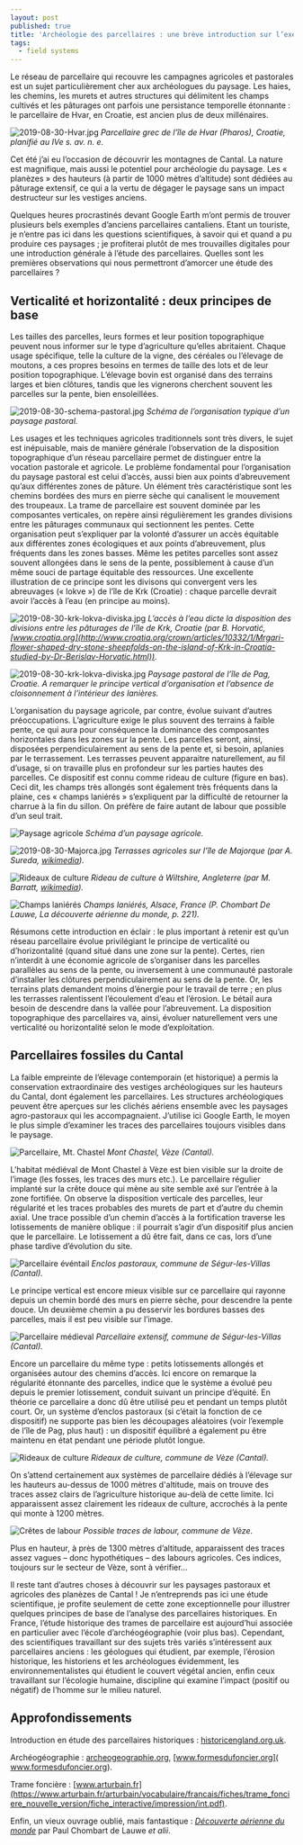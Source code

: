 ```yaml
---
layout: post
published: true
title: 'Archéologie des parcellaires : une brève introduction sur l’exemple du Cantal'
tags:
  - field systems
---
```



Le réseau de parcellaire qui recouvre les campagnes agricoles et pastorales est un sujet particulièrement cher aux archéologues du paysage. Les haies, les chemins, les murets et autres structures qui délimitent les champs cultivés et les pâturages ont parfois une persistance temporelle étonnante : le parcellaire de Hvar, en Croatie, est ancien plus de deux millénaires.

![2019-08-30-Hvar.jpg]({{site.baseurl}}/figures/2019-08-30-Hvar.jpg)
*Parcellaire grec de l’île de Hvar (Pharos), Croatie, planifié au IVe s. av. n. e.*

Cet été j’ai eu l’occasion de découvrir les montagnes de Cantal. La nature est magnifique, mais aussi le potentiel pour archéologie du paysage. Les « planèzes » des hauteurs (à partir de 1000 mètres d’altitude) sont dédiées au pâturage extensif, ce qui a la vertu de dégager le paysage sans un impact destructeur sur les vestiges anciens.  

Quelques heures procrastinés devant Google Earth m’ont permis de trouver plusieurs bels exemples d’anciens parcellaires cantaliens. Etant un touriste, je n’entre pas ici dans les questions scientifiques, à savoir qui et quand a pu produire ces paysages ; je profiterai plutôt de mes trouvailles digitales pour une introduction générale à l’étude des parcellaires. Quelles sont les premières observations qui nous permettront d’amorcer une étude des parcellaires ?

## Verticalité et horizontalité : deux principes de base

Les tailles des parcelles, leurs formes et leur position topographique peuvent nous informer sur le type d’agriculture qu’elles abritaient. Chaque usage spécifique, telle la culture de la vigne, des céréales ou l’élevage de moutons, a ces propres besoins en termes de taille des lots et de leur position topographique. L’élevage bovin est organisé dans des terrains larges et bien clôtures, tandis que les vignerons cherchent souvent les parcelles sur la pente, bien ensoleillées.

![2019-08-30-schema-pastoral.jpg]({{site.baseurl}}/figures/2019-08-30-schema-pastoral.jpg)
*Schéma de l’organisation typique d’un paysage pastoral.*

Les usages et les techniques agricoles traditionnels sont très divers, le sujet est inépuisable, mais de manière générale l’observation de la disposition topographique d’un réseau parcellaire permet de distinguer entre la vocation pastorale et agricole. Le problème fondamental pour l’organisation du    paysage pastoral est celui d’accès, aussi bien aux points d’abreuvement qu’aux différentes zones de pâture. Un élément très caractéristique sont les chemins bordées des murs en pierre sèche qui canalisent le mouvement des troupeaux. La trame de parcellaire est souvent dominée par les composantes verticales, on repère ainsi régulièrement les grandes divisions entre les pâturages communaux qui sectionnent les pentes. Cette organisation peut s’expliquer par la volonté d’assurer un accès équitable aux différentes zones écologiques et aux points d’abreuvement, plus fréquents dans les zones basses. Même les petites parcelles sont assez souvent allongées dans le sens de la pente, possiblement à cause d’un même souci de partage équitable des ressources. Une excellente illustration de ce principe sont les divisons qui convergent vers les abreuvages (« lokve ») de l’île de Krk (Croatie) : chaque parcelle devrait avoir l’accès à l’eau (en principe au moins).
 
![2019-08-30-krk-lokva-diviska.jpg]({{site.baseurl}}/figures/2019-08-30-krk-lokva-diviska.jpg)
*L’accès à l’eau dicte la disposition des divisions entre les pâturages de l’île de Krk, Croatie (par B. Horvatić, [www.croatia.org](http://www.croatia.org/crown/articles/10332/1/Mrgari-flower-shaped-dry-stone-sheepfolds-on-the-island-of-Krk-in-Croatia-studied-by-Dr-Berislav-Horvatic.html)).*
 
![2019-08-30-krk-lokva-diviska.jpg]({{site.baseurl}}/figures/2019-08-30-Pag.jpg)
*Paysage pastoral de l’île de Pag, Croatie. A remarquer le principe vertical d’organisation et l’absence de cloisonnement à l’intérieur des lanières.*

L’organisation du paysage agricole, par contre, évolue suivant d’autres préoccupations. L’agriculture exige le plus souvent des terrains à faible pente, ce qui aura pour conséquence la dominance des composantes horizontales dans les zones sur la pente. Les parcelles seront, ainsi, disposées perpendiculairement au sens de la pente et, si besoin, aplanies par le terrassement. Les terrasses peuvent apparaitre naturellement, au fil d’usage, si on travaille plus en profondeur sur les parties hautes des parcelles. Ce dispositif est connu comme rideau de culture (figure en bas). Ceci dit, les champs très allongés sont également très fréquents dans la plaine, ces « champs laniérés » s’expliquent par la difficulté de retourner la charrue à la fin du sillon. On préfère de faire autant de labour que possible d’un seul trait.   

![Paysage agricole]({{site.baseurl}}/figures/2019-08-30-schema-agricole.jpg)
*Schéma d’un paysage agricole.*
 
![2019-08-30-Majorca.jpg]({{site.baseurl}}/figures/2019-08-30-Majorca.jpg)
*Terrasses agricoles sur l’île de Majorque (par A. Sureda, [wikimedia](https://commons.wikimedia.org/wiki/File:Marjades2.jpg)).*

![Rideaux de culture]({{site.baseurl}}/figures/2019-08-30-rideaux-culture-angleterre.jpg)
*Rideau de culture à Wiltshire, Angleterre (par M. Barratt, [wikimedia](https://commons.wikimedia.org/wiki/File:Bishopstonelynchets2.jpg)).*

![Champs laniérés]({{site.baseurl}}/figures/2019-08-30-champs-lanieres.jpg)
*Champs laniérés, Alsace, France (P. Chombart De Lauwe, La découverte aérienne du monde, p. 221).*

Résumons cette introduction en éclair : le plus important à retenir est qu’un réseau parcellaire évolue privilégiant le principe de verticalité ou d’horizontalité (quand situé dans une zone sur la pente). Certes, rien n’interdit à une économie agricole de s’organiser dans les parcelles parallèles au sens de la pente, ou inversement à une communauté pastorale d’installer les clôtures perpendiculairement au sens de la pente. Or, les terrains plats demandent moins d’énergie pour le travail de terre ; en plus les terrasses ralentissent l’écoulement d’eau et l’érosion. Le bétail aura besoin de descendre dans la vallée pour l’abreuvement. La disposition topographique des parcellaires va, ainsi, évoluer naturellement vers une verticalité ou horizontalité selon le mode d’exploitation. 

## Parcellaires fossiles du Cantal 

La faible empreinte de l’élevage contemporain (et historique) a permis la conservation extraordinaire des vestiges archéologiques sur les hauteurs du Cantal, dont également les parcellaires. Les structures archéologiques peuvent être aperçues sur les clichés aériens ensemble avec les paysages agro-pastoraux qui les accompagnaient. J’utilise ici Google Earth, le moyen le plus simple d’examiner les traces des parcellaires toujours visibles dans le paysage. 

![Parcellaire, Mt. Chastel]({{site.baseurl}}/figures/2019-08-30-chastel.jpg)
*Mont Chastel, Vèze (Cantal).*

L’habitat médiéval de Mont Chastel à Vèze est bien visible sur la droite de l’image (les fosses, les traces des murs etc.). Le parcellaire régulier implanté sur la crête douce qui mène au site semble axé sur l’entrée à la zone fortifiée. On observe la disposition verticale des parcelles, leur régularité et les traces probables des murets de part et d’autre du chemin axial. Une trace possible d’un chemin d’accès à la fortification traverse les lotissements de manière oblique : il pourrait s’agir d’un dispositif plus ancien que le parcellaire. Le lotissement a dû être fait, dans ce cas, lors d’une phase tardive d’évolution du site.    

![Parcellaire événtail]({{site.baseurl}}/figures/2019-08-30-parcellaire-eventail.jpg)
*Enclos pastoraux, commune de Ségur-les-Villas (Cantal).*

Le principe vertical est encore mieux visible sur ce parcellaire qui rayonne depuis un chemin bordé des murs en pierre sèche, pour descendre la pente douce. Un deuxième chemin a pu desservir les bordures basses des parcelles, mais il est peu visible sur l’image.  

![Parcellaire médieval]({{site.baseurl}}/figures/2019-08-30-parcellaire-medieval.jpg)
*Parcellaire extensif, commune de Ségur-les-Villas (Cantal).*

Encore un parcellaire du même type : petits lotissements allongés et organisées autour des chemins d’accès. Ici encore on remarque la régularité étonnante des parcelles, indice que le système a évolué peu depuis le premier lotissement, conduit suivant un principe d’équité. En théorie ce parcellaire a donc dû être utilisé peu et pendant un temps plutôt court. Or, un système d’enclos pastoraux (si c’était la fonction de ce dispositif) ne supporte pas bien les découpages aléatoires (voir l’exemple de l’île de Pag, plus haut) : un dispositif équilibré a également pu être maintenu en état pendant une période plutôt longue.  

![Rideaux de culture]({{site.baseurl}}/figures/2019-08-30-rideaux-culture.jpg)
*Rideaux de culture, commune de Vèze (Cantal).*

On s’attend certainement aux systèmes de parcellaire dédiés à l’élevage sur les hauteurs au-dessus de 1000 mètres d'altitude, mais on trouve des traces assez clairs de l’agriculture historique au-delà de cette limite. Ici apparaissent assez clairement les rideaux de culture, accrochés à la pente qui monte à 1200 mètres. 

![Crêtes de labour]({{site.baseurl}}/figures/2019-08-30-cretes-labour.jpg)
*Possible traces de labour, commune de Vèze.*

Plus en hauteur, à près de 1300 mètres d’altitude, apparaissent des traces assez vagues – donc hypothétiques – des labours agricoles. Ces indices, toujours sur le secteur de Vèze, sont à vérifier…  

Il reste tant d’autres choses à découvrir sur les paysages pastoraux et agricoles des planèzes de Cantal ! Je n’entreprends pas ici une étude scientifique, je profite seulement de cette zone exceptionnelle pour illustrer quelques principes de base de l’analyse des parcellaires historiques. En France, l’étude historique des trames de parcellaire est aujourd’hui associée en particulier avec l’école d’archéogéographie (voir plus bas). Cependant, des scientifiques travaillant sur des sujets très variés s’intéressent aux parcellaires anciens : les géologues qui étudient, par exemple, l’érosion historique, les historiens et les archéologues évidemment, les environnementalistes qui étudient le couvert végétal ancien, enfin ceux travaillant sur l’écologie humaine, discipline qui examine l’impact (positif ou négatif) de l’homme sur le milieu naturel. 

## Approfondissements

Introduction en étude des parcellaires historiques : [historicengland.org.uk](historicengland.org.uk/images-books/publications/iha-field-systems/).

Archéogéographie : [archeogeographie.org]( archeogeographie.org), [www.formesdufoncier.org]( www.formesdufoncier.org).

Trame foncière : [www.arturbain.fr](https://www.arturbain.fr/arturbain/vocabulaire/francais/fiches/trame_fonciere_nouvelle_version/fiche_interactive/impression/int.pdf).

Enfin, un vieux ouvrage oublié, mais fantastique : [*Découverte aérienne du monde*](https://archive.org/details/in.ernet.dli.2015.169564/page/n243) par Paul Chombart de Lauwe *et alii*.
